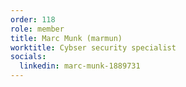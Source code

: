 ```yaml
---
order: 118
role: member
title: Marc Munk (marmun)
worktitle: Cybser security specialist
socials:
  linkedin: marc-munk-1889731
---
```

